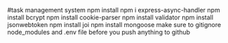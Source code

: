 #task management system
npm install
npm i express-async-handler
npm install bcrypt
npm install cookie-parser
npm install validator
npm install jsonwebtoken
npm install joi
npm install mongoose
make sure to gitignore node_modules and .env file before you push anything to github